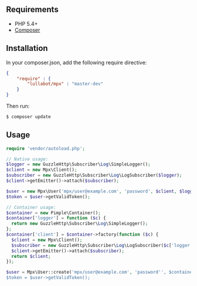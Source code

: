 

## Requirements

* PHP 5.4+
* [Composer](http://getcomposer.org/)

## Installation
In your composer.json, add the following require directive:
```json
{
    "require" : {
        "lullabot/mpx" : "master-dev"
    }
}
```

Then run:
```bash
$ composer update
```

## Usage

```php
require 'vendor/autoload.php';

// Native usage:
$logger = new GuzzleHttp\Subscriber\Log\SimpleLogger();
$client = new Mpx\Client();
$subscriber = new GuzzleHttp\Subscriber\Log\LogSubscriber($logger);
$client->getEmitter()->attach($subscriber);

$user = new Mpx\User('mpx/user@example.com', 'password', $client, $logger);
$token = $user->getValidToken();

// Container usage:
$container = new Pimple\Container();
$container['logger'] = function ($c) {
  return new GuzzleHttp\Subscriber\Log\SimpleLogger();
};
$container['client'] = $container->factory(function ($c) {
  $client = new Mpx\Client();
  $subscriber = new GuzzleHttp\Subscriber\Log\LogSubscriber($c['logger']);
  $client->getEmitter()->attach($subscriber);
  return $client;
});

$user = Mpx\User::create('mpx/user@example.com', 'password'', $container);
$token = $user->getValidToken();
```
